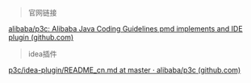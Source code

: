 
> 官网链接

[alibaba/p3c: Alibaba Java Coding Guidelines pmd implements and IDE plugin (github.com)](https://github.com/alibaba/p3c)

> idea插件

[p3c/idea-plugin/README_cn.md at master · alibaba/p3c (github.com)](https://github.com/alibaba/p3c/blob/master/idea-plugin/README_cn.md)


